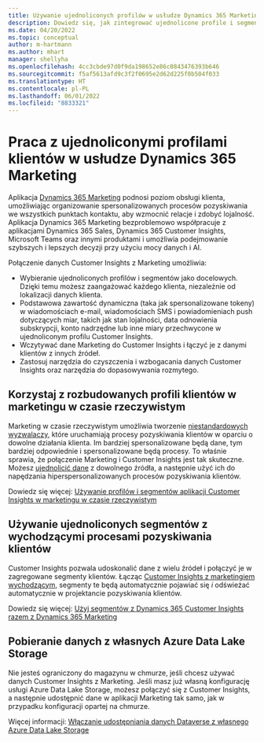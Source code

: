 ```yaml
---
title: Używanie ujednoliconych profilów w usłudze Dynamics 365 Marketing
description: Dowiedz się, jak zintegrować ujednolicone profile i segmenty z Dynamics 365 Marketing.
ms.date: 04/20/2022
ms.topic: conceptual
author: m-hartmann
ms.author: mhart
manager: shellyha
ms.openlocfilehash: 4cc3cbde97d0f9da198652e86c0843476393b646
ms.sourcegitcommit: f5af5613afd9c3f2f0695e2d62d225f0b504f033
ms.translationtype: HT
ms.contentlocale: pl-PL
ms.lasthandoff: 06/01/2022
ms.locfileid: "8833321"
---
```

# <a name="work-with-unified-customer-profiles-in-dynamics-365-marketing"></a>Praca z ujednoliconymi profilami klientów w usłudze Dynamics 365 Marketing

Aplikacja [Dynamics 365 Marketing](/dynamics365/marketing/overview) podnosi poziom obsługi klienta, umożliwiając organizowanie spersonalizowanych procesów pozyskiwania we wszystkich punktach kontaktu, aby wzmocnić relacje i zdobyć lojalność. Aplikacja Dynamics 365 Marketing bezproblemowo współpracuje z aplikacjami Dynamics 365 Sales, Dynamics 365 Customer Insights, Microsoft Teams oraz innymi produktami i umożliwia podejmowanie szybszych i lepszych decyzji przy użyciu mocy danych i AI.

Połączenie danych Customer Insights z Marketing umożliwia:

- Wybieranie ujednoliconych profilów i segmentów jako docelowych. Dzięki temu możesz zaangażować każdego klienta, niezależnie od lokalizacji danych klienta.
- Podstawowa zawartość dynamiczna (taka jak spersonalizowane tokeny) w wiadomościach e-mail, wiadomościach SMS i powiadomieniach push dotyczących miar, takich jak stan lojalności, data odnowienia subskrypcji, konto nadrzędne lub inne miary przechwycone w ujednoliconym profilu Customer Insights.
- Wczytywać dane Marketing do Customer Insights i łączyć je z danymi klientów z innych źródeł.
- Zastosuj narzędzia do czyszczenia i wzbogacania danych Customer Insights oraz narzędzia do dopasowywania rozmytego.

## <a name="use-rich-customer-profiles-in-real-time-marketing"></a>Korzystaj z rozbudowanych profili klientów w marketingu w czasie rzeczywistym

Marketing w czasie rzeczywistym umożliwia tworzenie [niestandardowych wyzwalaczy](/dynamics365/marketing/real-time-marketing-custom-triggers), które uruchamiają procesy pozyskiwania klientów w oparciu o dowolne działania klienta. Im bardziej spersonalizowane będą dane, tym bardziej odpowiednie i spersonalizowane będą procesy. To właśnie sprawia, że połączenie Marketing i Customer Insights jest tak skuteczne. Możesz [ujednolicić dane](data-unification.md) z dowolnego źródła, a następnie użyć ich do napędzania hiperspersonalizowanych procesów pozyskiwania klientów.

Dowiedz się więcej: [Używanie profilów i segmentów aplikacji Customer Insights w marketingu w czasie rzeczywistym](/dynamics365/marketing/real-time-marketing-ci-profile)

## <a name="use-unified-segments-with-outbound-customer-journeys"></a>Używanie ujednoliconych segmentów z wychodzącymi procesami pozyskiwania klientów

Customer Insights pozwala udoskonalić dane z wielu źródeł i połączyć je w zagregowane segmenty klientów. Łącząc [Customer Insights z marketingiem wychodzącym](export-dynamics365-marketing.md), segmenty te będą automatycznie pojawiać się *i* odświeżać automatycznie w projektancie pozyskiwania klientów.

Dowiedz się więcej: [Użyj segmentów z Dynamics 365 Customer Insights razem z Dynamics 365 Marketing](/dynamics365/marketing/customer-insights-segments)

## <a name="pull-data-from-your-own-azure-data-lake-storage"></a>Pobieranie danych z własnych Azure Data Lake Storage

Nie jesteś ograniczony do magazynu w chmurze, jeśli chcesz używać danych Customer Insights z Marketing. Jeśli masz już własną konfigurację usługi Azure Data Lake Storage, możesz połączyć się z Customer Insights, a następnie udostępnić dane w aplikacji Marketing tak samo, jak w przypadku konfiguracji opartej na chmurze.

Więcej informacji: [Włączanie udostępniania danych Dataverse z własnego Azure Data Lake Storage](customer-insights-dataverse.md#enable-data-sharing-with-dataverse-from-your-own-azure-data-lake-storage-preview)
